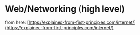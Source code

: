 # Web/Networking (high level)

from here: [https://explained-from-first-principles.com/internet/](https://explained-from-first-principles.com/internet/)